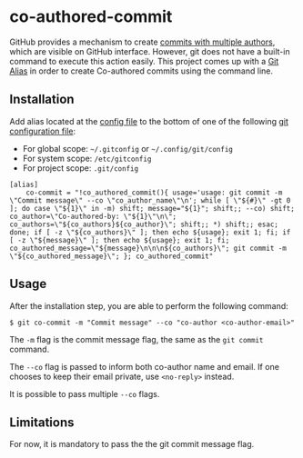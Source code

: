# co-authored-commit

GitHub provides a mechanism to create [commits with multiple authors](https://help.github.com/articles/creating-a-commit-with-multiple-authors/), which are visible on GitHub interface. However, git does not have a built-in command to execute this action easily. This project comes up with a [Git Alias](https://git-scm.com/book/en/v2/Git-Basics-Git-Aliases) in order to create Co-authored commits using the command line.

## Installation

Add alias located at the [config file](config) to the bottom of one of the following [git configuration file](https://git-scm.com/book/en/v2/Getting-Started-First-Time-Git-Setup):

* For global scope: `~/.gitconfig` or `~/.config/git/config`
* For system scope: `/etc/gitconfig`
* For project scope: `.git/config`

```
[alias]
    co-commit = "!co_authored_commit(){ usage='usage: git commit -m \"Commit message\" --co \"co_author_name\"\n'; while [ \"${#}\" -gt 0 ]; do case \"${1}\" in -m) shift; message="${1}"; shift;; --co) shift; co_author=\"Co-authored-by: \"${1}\"\n\"; co_authors=\"${co_authors}${co_author}\"; shift;; *) shift;; esac; done; if [ -z \"${co_authors}\" ]; then echo ${usage}; exit 1; fi; if [ -z \"${message}\" ]; then echo ${usage}; exit 1; fi; co_authored_message=\"${message}\n\n\n${co_authors}\"; git commit -m \"${co_authored_message}\"; }; co_authored_commit"
```

## Usage

After the installation step, you are able to perform the following command:

```
$ git co-commit -m "Commit message" --co "co-author <co-author-email>"
```
The `-m` flag is the commit message flag, the same as the `git commit` command.

The `--co` flag is passed to inform both co-author name and email. If one chooses to keep their email private, use `<no-reply>` instead.

It is possible to pass multiple `--co` flags.

## Limitations

For now, it is mandatory to pass the the git commit message flag.
